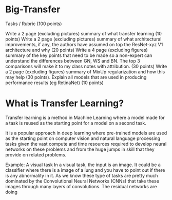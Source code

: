 # Big-Transfer

Tasks / Rubric (100 points)

Write a 2 page (excluding pictures) summary of what transfer learning (10 points)
Write a 2 page (excluding pictures) summary of what architectural improvements, if any, the authors have assumed on top the ResNet-xyz V1 architecture and why (20 points)
Write a 4 page (excluding figures) summary of the key points that need to be made so a non-expert can understand the differences between GN, WS and BN. The top 3 comparisons will make it to my class notes with attribution. (30 points)
Write a 2 page (excluding figures) summary of MixUp regularization and how this may help (30 points).
Explain all models that are used in producing performance results (eg RetinaNet) (10 points)


# What is Transfer Learning?
Transfer learning is a method in Machine Learning where a model made for a task is reused as the starting point for a model on a second task.

It is a popular approach in deep learning where pre-trained models are used as the starting point on computer vision and natural language processing tasks given the vast compute and time resources required to develop neural networks on these problems and from the huge jumps in skill that they provide on related problems.

Example: A visual task
In a visual task, the input is an image.
It could be a classifier where there is a image of a lung and you have to point out if there is any abnormality in it.
As we know these type of tasks are pretty much dominated by the Convolutional Neural Networks (CNNs) that take these images through many layers of convolutions.
The residual networks are doing 
